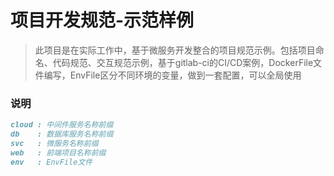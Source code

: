 # 项目开发规范-示范样例
> 此项目是在实际工作中，基于微服务开发整合的项目规范示例。包括项目命名、代码规范、交互规范示例，基于gitlab-ci的CI/CD案例，DockerFile文件编写，EnvFile区分不同环境的变量，做到一套配置，可以全局使用

### 说明
```markdown
cloud : 中间件服务名称前缀
db    : 数据库服务名称前缀
svc   : 微服务名称前缀
web   : 前端项目名称前缀
env   : EnvFile文件
```
